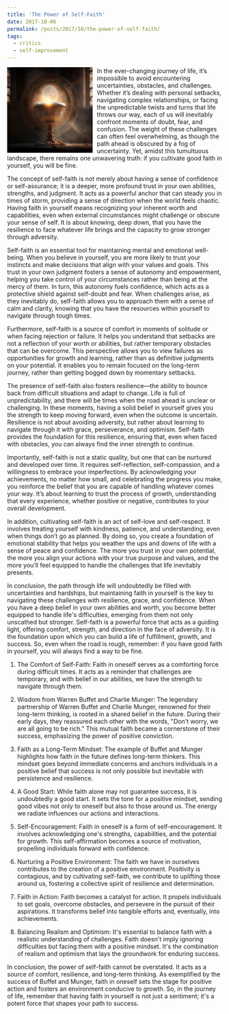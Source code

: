 ```yaml
---
title: 'The Power of Self-Faith'
date: 2017-10-06
permalink: /posts/2017/10/the-power-of-self-faith/
tags:
  - critics
  - self-improvement
---
```


<img width="200" alt="faith" src="/images/posts/the-power-of-self-faith.jpg" style="float: left; margin-right: 10px;" /> In the ever-changing journey of life, it’s impossible to avoid encountering uncertainties, obstacles, and challenges. Whether it’s dealing with personal setbacks, navigating complex relationships, or facing the unpredictable twists and turns that life throws our way, each of us will inevitably confront moments of doubt, fear, and confusion. The weight of these challenges can often feel overwhelming, as though the path ahead is obscured by a fog of uncertainty. Yet, amidst this tumultuous landscape, there remains one unwavering truth: if you cultivate good faith in yourself, you will be fine.

The concept of self-faith is not merely about having a sense of confidence or self-assurance; it is a deeper, more profound trust in your own abilities, strengths, and judgment. It acts as a powerful anchor that can steady you in times of storm, providing a sense of direction when the world feels chaotic. Having faith in yourself means recognizing your inherent worth and capabilities, even when external circumstances might challenge or obscure your sense of self. It is about knowing, deep down, that you have the resilience to face whatever life brings and the capacity to grow stronger through adversity.

Self-faith is an essential tool for maintaining mental and emotional well-being. When you believe in yourself, you are more likely to trust your instincts and make decisions that align with your values and goals. This trust in your own judgment fosters a sense of autonomy and empowerment, helping you take control of your circumstances rather than being at the mercy of them. In turn, this autonomy fuels confidence, which acts as a protective shield against self-doubt and fear. When challenges arise, as they inevitably do, self-faith allows you to approach them with a sense of calm and clarity, knowing that you have the resources within yourself to navigate through tough times.

Furthermore, self-faith is a source of comfort in moments of solitude or when facing rejection or failure. It helps you understand that setbacks are not a reflection of your worth or abilities, but rather temporary obstacles that can be overcome. This perspective allows you to view failures as opportunities for growth and learning, rather than as definitive judgments on your potential. It enables you to remain focused on the long-term journey, rather than getting bogged down by momentary setbacks.

The presence of self-faith also fosters resilience—the ability to bounce back from difficult situations and adapt to change. Life is full of unpredictability, and there will be times when the road ahead is unclear or challenging. In these moments, having a solid belief in yourself gives you the strength to keep moving forward, even when the outcome is uncertain. Resilience is not about avoiding adversity, but rather about learning to navigate through it with grace, perseverance, and optimism. Self-faith provides the foundation for this resilience, ensuring that, even when faced with obstacles, you can always find the inner strength to continue.

Importantly, self-faith is not a static quality, but one that can be nurtured and developed over time. It requires self-reflection, self-compassion, and a willingness to embrace your imperfections. By acknowledging your achievements, no matter how small, and celebrating the progress you make, you reinforce the belief that you are capable of handling whatever comes your way. It’s about learning to trust the process of growth, understanding that every experience, whether positive or negative, contributes to your overall development.

In addition, cultivating self-faith is an act of self-love and self-respect. It involves treating yourself with kindness, patience, and understanding, even when things don’t go as planned. By doing so, you create a foundation of emotional stability that helps you weather the ups and downs of life with a sense of peace and confidence. The more you trust in your own potential, the more you align your actions with your true purpose and values, and the more you’ll feel equipped to handle the challenges that life inevitably presents.

In conclusion, the path through life will undoubtedly be filled with uncertainties and hardships, but maintaining faith in yourself is the key to navigating these challenges with resilience, grace, and confidence. When you have a deep belief in your own abilities and worth, you become better equipped to handle life's difficulties, emerging from them not only unscathed but stronger. Self-faith is a powerful force that acts as a guiding light, offering comfort, strength, and direction in the face of adversity. It is the foundation upon which you can build a life of fulfillment, growth, and success. So, even when the road is rough, remember: if you have good faith in yourself, you will always find a way to be fine.

1. The Comfort of Self-Faith:
Faith in oneself serves as a comforting force during difficult times. It acts as a reminder that challenges are temporary, and with belief in our abilities, we have the strength to navigate through them.

2. Wisdom from Warren Buffet and Charlie Munger:
The legendary partnership of Warren Buffet and Charlie Munger, renowned for their long-term thinking, is rooted in a shared belief in the future. During their early days, they reassured each other with the words, "Don't worry, we are all going to be rich." This mutual faith became a cornerstone of their success, emphasizing the power of positive conviction.

3. Faith as a Long-Term Mindset:
The example of Buffet and Munger highlights how faith in the future defines long-term thinkers. This mindset goes beyond immediate concerns and anchors individuals in a positive belief that success is not only possible but inevitable with persistence and resilience.

4. A Good Start:
While faith alone may not guarantee success, it is undoubtedly a good start. It sets the tone for a positive mindset, sending good vibes not only to oneself but also to those around us. The energy we radiate influences our actions and interactions.

5. Self-Encouragement:
Faith in oneself is a form of self-encouragement. It involves acknowledging one's strengths, capabilities, and the potential for growth. This self-affirmation becomes a source of motivation, propelling individuals forward with confidence.

6. Nurturing a Positive Environment:
The faith we have in ourselves contributes to the creation of a positive environment. Positivity is contagious, and by cultivating self-faith, we contribute to uplifting those around us, fostering a collective spirit of resilience and determination.

7. Faith in Action:
Faith becomes a catalyst for action. It propels individuals to set goals, overcome obstacles, and persevere in the pursuit of their aspirations. It transforms belief into tangible efforts and, eventually, into achievements.

8. Balancing Realism and Optimism:
It's essential to balance faith with a realistic understanding of challenges. Faith doesn't imply ignoring difficulties but facing them with a positive mindset. It's the combination of realism and optimism that lays the groundwork for enduring success.

In conclusion, the power of self-faith cannot be overstated. It acts as a source of comfort, resilience, and long-term thinking. As exemplified by the success of Buffet and Munger, faith in oneself sets the stage for positive action and fosters an environment conducive to growth. So, in the journey of life, remember that having faith in yourself is not just a sentiment; it's a potent force that shapes your path to success.
